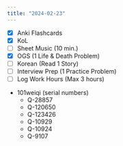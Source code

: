 ```yaml
---
title: "2024-02-23"
---
```


- [x] Anki Flashcards
- [x] KoL
- [ ] Sheet Music (10 min.)
- [x] OGS (1 Life & Death Problem)
- [ ] Korean (Read 1 Story)
- [ ] Interview Prep (1 Practice Problem)
- [ ] Log Work Hours (Max 3 hours)

* 101weiqi (serial numbers)
	* Q-28857
	* Q-120650
	* Q-123426
	* Q-10929
	* Q-10924
	* Q-9107